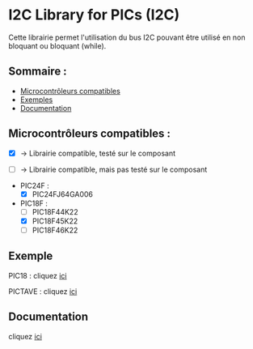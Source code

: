 # I2C Library for PICs (I2C)

Cette librairie permet l'utilisation du bus I2C pouvant être utilisé en non bloquant ou
bloquant (while).


## Sommaire :
- [Microcontrôleurs compatibles](#microcontrôleurs-compatibles-) 
- [Exemples](#exemple)
- [Documentation](#Documentation)

## Microcontrôleurs compatibles :
- [x] -> Librairie compatible, testé sur le composant
- [ ] -> Librairie compatible, mais pas testé sur le composant


- PIC24F :
	- [x] PIC24FJ64GA006
- PIC18F :
	- [ ] PIC18F44K22
	- [x] PIC18F45K22
	- [ ] PIC18F46K22

## Exemple

PIC18   : cliquez [ici](/I2C/exemple/PIC18/exemple_I2C_Master.X)

PICTAVE : cliquez [ici](/I2C/exemple/PICTAVE/exemple_12C_Master.X)

## Documentation

cliquez [ici](/I2C/documentation/Documentation-I2C-librairie_v1.0.pdf)
